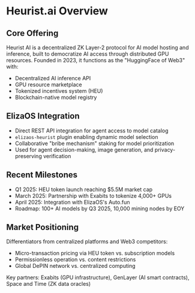 # Heurist.ai Overview

## Core Offering
Heurist AI is a decentralized ZK Layer-2 protocol for AI model hosting and inference, built to democratize AI access through distributed GPU resources. Founded in 2023, it functions as the "HuggingFace of Web3" with:
- Decentralized AI inference API
- GPU resource marketplace
- Tokenized incentives system (HEU)
- Blockchain-native model registry

## ElizaOS Integration
- Direct REST API integration for agent access to model catalog
- `elizaos-heurist` plugin enabling dynamic model selection
- Collaborative "bribe mechanism" staking for model prioritization
- Used for agent decision-making, image generation, and privacy-preserving verification

## Recent Milestones
- Q1 2025: HEU token launch reaching $5.5M market cap
- March 2025: Partnership with Exabits to tokenize 4,000+ GPUs
- April 2025: Integration with ElizaOS's Auto.fun
- Roadmap: 100+ AI models by Q3 2025, 10,000 mining nodes by EOY

## Market Positioning
Differentiators from centralized platforms and Web3 competitors:
- Micro-transaction pricing via HEU token vs. subscription models
- Permissionless operation vs. content restrictions
- Global DePIN network vs. centralized computing

Key partners: Exabits (GPU infrastructure), GenLayer (AI smart contracts), Space and Time (ZK data oracles)
